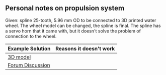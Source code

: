 ## Personal notes on propulsion system



Given: spline 25-tooth, 5.96 mm OD to be connected to 3D printed water wheel. The wheel model can be changed, the spline is final. The spline has a servo horn that it came with, but it doesn't solve the problem of connection to the wheel.



| Example Solution | Reasons it doesn't work |
|------------------|-------------------------|
| [3D model ](https://www.thingiverse.com/thing:2358211) | 
| [Forum Discussion](https://www.electro-tech-online.com/threads/connecting-motor-to-wheel.153148/)